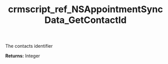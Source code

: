 ﻿---
title: crmscript_ref_NSAppointmentSyncData_GetContactId
description: Integer NSAppointmentSyncData.GetContactId()
intellisense: NSAppointmentSyncData.GetContactId
keywords: NSAppointmentSyncData, GetContactId
so.topic: reference
---

The contacts identifier

**Returns:** Integer


